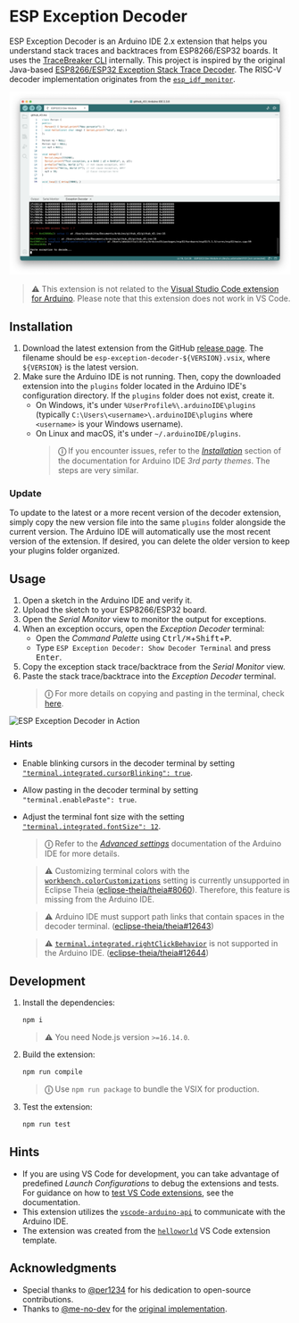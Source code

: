 # ESP Exception Decoder

ESP Exception Decoder is an Arduino IDE 2.x extension that helps you understand stack traces and backtraces from ESP8266/ESP32 boards. It uses the [TraceBreaker CLI](https://github.com/dankeboy36/trbr) internally. This project is inspired by the original Java-based [ESP8266/ESP32 Exception Stack Trace Decoder](https://github.com/me-no-dev/EspExceptionDecoder). The RISC-V decoder implementation originates from the [`esp_idf_monitor`](https://github.com/espressif/esp-idf-monitor/blob/fae383ecf281655abaa5e65433f671e274316d10/esp_idf_monitor/gdb_panic_server.py).

![ESP8266/ESP32 Exception Decoder Extension](./images/espExceptionDecoder_main.png)

> ⚠️ This extension is not related to the [Visual Studio Code extension for Arduino](https://marketplace.visualstudio.com/items?itemName=vsciot-vscode.vscode-arduino). Please note that this extension does not work in VS Code.

## Installation

1. Download the latest extension from the GitHub [release page](https://github.com/dankeboy36/esp-exception-decoder/releases/latest). The filename should be `esp-exception-decoder-${VERSION}.vsix`, where `${VERSION}` is the latest version.
2. Make sure the Arduino IDE is not running. Then, copy the downloaded extension into the `plugins` folder located in the Arduino IDE's configuration directory. If the `plugins` folder does not exist, create it.
   - On Windows, it's under `%UserProfile%\.arduinoIDE\plugins` (typically `C:\Users\<username>\.arduinoIDE\plugins` where `<username>` is your Windows username).
   - On Linux and macOS, it's under `~/.arduinoIDE/plugins`.
     > **ⓘ** If you encounter issues, refer to the [_Installation_](https://github.com/arduino/arduino-ide/blob/main/docs/advanced-usage.md#installation) section of the documentation for Arduino IDE _3rd party themes_. The steps are very similar.

### Update

To update to the latest or a more recent version of the decoder extension, simply copy the new version file into the same `plugins` folder alongside the current version. The Arduino IDE will automatically use the most recent version of the extension. If desired, you can delete the older version to keep your plugins folder organized.

## Usage

1. Open a sketch in the Arduino IDE and verify it.
2. Upload the sketch to your ESP8266/ESP32 board.
3. Open the _Serial Monitor_ view to monitor the output for exceptions.
4. When an exception occurs, open the _Exception Decoder_ terminal:
   - Open the _Command Palette_ using <kbd>Ctrl/⌘</kbd>+<kbd>Shift</kbd>+<kbd>P</kbd>.
   - Type `ESP Exception Decoder: Show Decoder Terminal` and press <kbd>Enter</kbd>.
5. Copy the exception stack trace/backtrace from the _Serial Monitor_ view.
6. Paste the stack trace/backtrace into the _Exception Decoder_ terminal.
   > **ⓘ** For more details on copying and pasting in the terminal, check [here](https://code.visualstudio.com/docs/terminal/basics#_copy-paste).

![ESP Exception Decoder in Action](./images/espExceptionDecoder_main.gif)

### Hints

- Enable blinking cursors in the decoder terminal by setting [`"terminal.integrated.cursorBlinking": true`](https://code.visualstudio.com/docs/terminal/appearance#_terminal-cursor).
- Allow pasting in the decoder terminal by setting `"terminal.enablePaste": true`.
- Adjust the terminal font size with the setting [`"terminal.integrated.fontSize": 12`](https://code.visualstudio.com/docs/terminal/appearance#_text-style).

  > **ⓘ** Refer to the [_Advanced settings_](https://github.com/arduino/arduino-ide/blob/main/docs/advanced-usage.md#advanced-settings) documentation of the Arduino IDE for more details.

  > ⚠️ Customizing terminal colors with the [`workbench.colorCustomizations`](https://code.visualstudio.com/docs/terminal/appearance#_terminal-colors) setting is currently unsupported in Eclipse Theia ([eclipse-theia/theia#8060](https://github.com/eclipse-theia/theia/issues/8060)). Therefore, this feature is missing from the Arduino IDE.

  > ⚠️ Arduino IDE must support path links that contain spaces in the decoder terminal. ([eclipse-theia/theia#12643](https://github.com/eclipse-theia/theia/issues/12643))

  > ⚠️ [`terminal.integrated.rightClickBehavior`](https://code.visualstudio.com/docs/terminal/basics#_rightclick-behavior) is not supported in the Arduino IDE. ([eclipse-theia/theia#12644](https://github.com/eclipse-theia/theia/issues/12644))

## Development

1. Install the dependencies:

   ```sh
   npm i
   ```

   > ⚠️ You need Node.js version `>=16.14.0`.

2. Build the extension:

   ```sh
   npm run compile
   ```

   > **ⓘ** Use `npm run package` to bundle the VSIX for production.

3. Test the extension:

   ```sh
   npm run test
   ```

## Hints

- If you are using VS Code for development, you can take advantage of predefined _Launch Configurations_ to debug the extensions and tests. For guidance on how to [test VS Code extensions](https://code.visualstudio.com/api/working-with-extensions/testing-extension), see the documentation.
- This extension utilizes the [`vscode-arduino-api`](https://github.com/dankeboy36/vscode-arduino-api/) to communicate with the Arduino IDE.
- The extension was created from the [`helloworld`](https://code.visualstudio.com/api/get-started/your-first-extension) VS Code extension template.

## Acknowledgments

- Special thanks to [@per1234](https://github.com/per1234) for his dedication to open-source contributions.
- Thanks to [@me-no-dev](https://github.com/me-no-dev) for the [original implementation](https://github.com/me-no-dev/EspExceptionDecoder).
